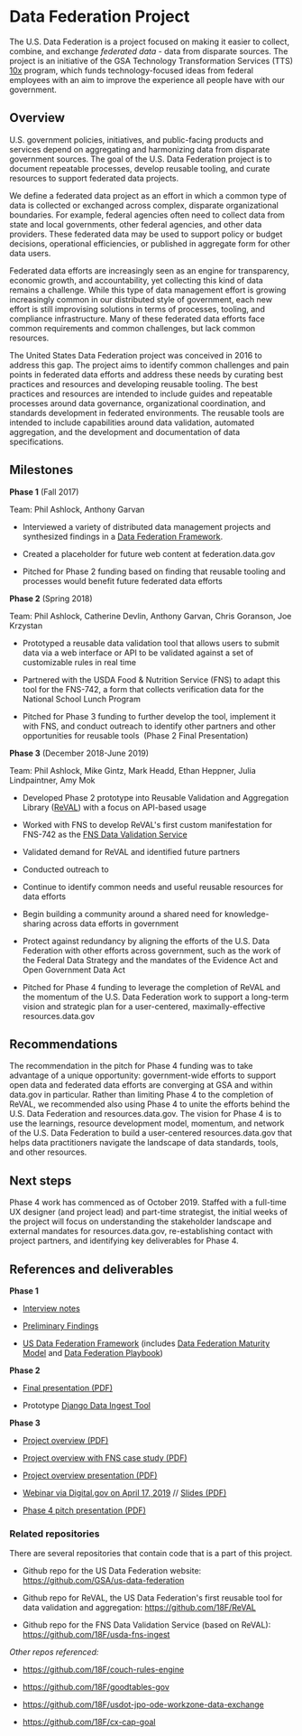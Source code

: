 # Data Federation Project

The U.S. Data Federation is a project focused on making it easier to collect, combine, and exchange _federated data_ - data from disparate sources. The project is an initiative of the GSA Technology Transformation Services (TTS) [10x](10x.gsa.gov) program, which funds technology-focused ideas from federal employees with an aim to improve the experience all people have with our government. 

## Overview

U.S. government policies, initiatives, and public-facing products and services depend on aggregating and harmonizing data from disparate government sources. The goal of the U.S. Data Federation project is to document repeatable processes, develop reusable tooling, and curate resources to support federated data projects. 

We define a federated data project as an effort in which a common type of data is collected or exchanged across complex, disparate organizational boundaries. For example, federal agencies often need to collect data from state and local governments, other federal agencies, and other data providers. These federated data may be used to support policy or budget decisions, operational efficiencies, or published in aggregate form for other data users. 

Federated data efforts are increasingly seen as an engine for transparency, economic growth, and accountability, yet collecting this kind of data remains a challenge. While this type of data management effort is growing increasingly common in our distributed style of government, each new effort is still improvising solutions in terms of processes, tooling, and compliance infrastructure. Many of these federated data efforts face common requirements and common challenges, but lack common resources. 

The United States Data Federation project was conceived in 2016 to address this gap. The project aims to identify common challenges and pain points in federated data efforts and address these needs by curating best practices and resources and developing reusable tooling. The best practices and resources are intended to include guides and repeatable processes around data governance, organizational coordination, and standards development in federated environments. The reusable tools are intended to include capabilities around data validation, automated aggregation, and the development and documentation of data specifications.   

## Milestones

**Phase 1** (Fall 2017)

Team: Phil Ashlock, Anthony Garvan

-   Interviewed a variety of distributed data management projects and synthesized findings in a [Data Federation Framework](<https://github.com/18F/data-federation-report/blob/master/DataFederationFramework.md>). 

-   Created a placeholder for future web content at federation.data.gov

-   Pitched for Phase 2 funding based on finding that reusable tooling and processes would benefit future federated data efforts

**Phase 2** (Spring 2018)

Team: Phil Ashlock, Catherine Devlin, Anthony Garvan, Chris Goranson, Joe Krzystan

-   Prototyped a reusable data validation tool that allows users to submit data via a web interface or API to be validated against a set of customizable rules in real time

-   Partnered with the USDA Food & Nutrition Service (FNS) to adapt this tool for the FNS-742, a form that collects verification data for the National School Lunch Program 

-   Pitched for Phase 3 funding to further develop the tool, implement it with FNS, and conduct outreach to identify other partners and other opportunities for reusable tools  (Phase 2 Final Presentation)

**Phase 3** (December 2018-June 2019)

Team: Phil Ashlock, Mike Gintz, Mark Headd, Ethan Heppner, Julia Lindpaintner, Amy Mok

-   Developed Phase 2 prototype into Reusable Validation and Aggregation Library ([ReVAL](https://github.com/18F/ReVAL)) with a focus on API-based usage

-   Worked with FNS to develop ReVAL's first custom manifestation for FNS-742 as the [FNS Data Validation Service](https://github.com/18F/usda-fns-ingest)

-   Validated demand for ReVAL and identified future partners 

-   Conducted outreach to 

-   Continue to identify common needs and useful reusable resources for data efforts 

-   Begin building a community around a shared need for knowledge-sharing across data efforts in government

-   Protect against redundancy by aligning the efforts of the U.S. Data Federation with other efforts across government, such as the work of the Federal Data Strategy and the mandates of the Evidence Act and Open Government Data Act 

-   Pitched for Phase 4 funding to leverage the completion of ReVAL and the momentum of the U.S. Data Federation work to support a long-term vision and strategic plan for a user-centered, maximally-effective resources.data.gov

## Recommendations

The recommendation in the pitch for Phase 4 funding was to take advantage of a unique opportunity: government-wide efforts to support open data and federated data efforts are converging at GSA and within data.gov in particular. Rather than limiting Phase 4 to the completion of ReVAL, we recommended also using Phase 4 to unite the efforts behind the U.S. Data Federation and resources.data.gov. The vision for Phase 4 is to use the learnings, resource development model, momentum, and network of the U.S. Data Federation to build a user-centered resources.data.gov that helps data practitioners navigate the landscape of data standards, tools, and other resources. 

## Next steps

Phase 4 work has commenced as of October 2019. Staffed with a full-time UX designer (and project lead) and part-time strategist, the initial weeks of the project will focus on understanding the stakeholder landscape and external mandates for resources.data.gov, re-establishing contact with project partners, and identifying key deliverables for Phase 4.

## References and deliverables

**Phase 1**

- [Interview notes](https://github.com/18F/data-federation-report/issues?utf8=%E2%9C%93&q=is%3Aissue+interview)

- [Preliminary Findings](https://github.com/18F/data-federation-report/blob/master/PreliminaryFindings.md)

- [US Data Federation Framework](https://github.com/18F/data-federation-report/blob/master/DataFederationFramework.md) (includes [Data Federation Maturity Model](https://github.com/18F/data-federation-report/blob/master/DataFederationFramework.md#the-data-federation-maturity-model) and [Data Federation Playbook](https://github.com/18F/data-federation-report/blob/master/DataFederationFramework.md#the-data-federation-playbook))

**Phase 2**

- [Final presentation (PDF)](assets/US-Data-Federation-Phase-II-Final.pdf)

- Prototype [Django Data Ingest Tool](https://github.com/18F/ReVAL) 

**Phase 3**

- [Project overview (PDF)](assets/Project-Overview-for-Partners-Stakeholders.pdf)

- [Project overview with FNS case study (PDF)](assets/Project-Overview-with-FNS-Case-Study.pdf)

- [Project overview presentation (PDF)](assets/US-Data-Federation-Project-Intro.pdf)

- [Webinar via Digital.gov on April 17, 2019](https://youtu.be/r4XUu2MLrDo) // [Slides (PDF)](assets/Digital.gov%20Presentation%20%E2%80%94%20US%20Data%20Federation.pdf)

- [Phase 4 pitch presentation (PDF)](https://github.com/18F/data-federation-project/blob/master/assets/10x%20Data%20Federation%20Phase%204%20pitch.pdf) 

### Related repositories

There are several repositories that contain code that is a part of this project.

* Github repo for the US Data Federation website: https://github.com/GSA/us-data-federation

* Github repo for ReVAL, the US Data Federation's first reusable tool for data validation and aggregation: https://github.com/18F/ReVAL

* Github repo for the FNS Data Validation Service (based on ReVAL): https://github.com/18F/usda-fns-ingest

*Other repos referenced:*

* https://github.com/18F/couch-rules-engine

* https://github.com/18F/goodtables-gov

* https://github.com/18F/usdot-jpo-ode-workzone-data-exchange

* https://github.com/18F/cx-cap-goal
